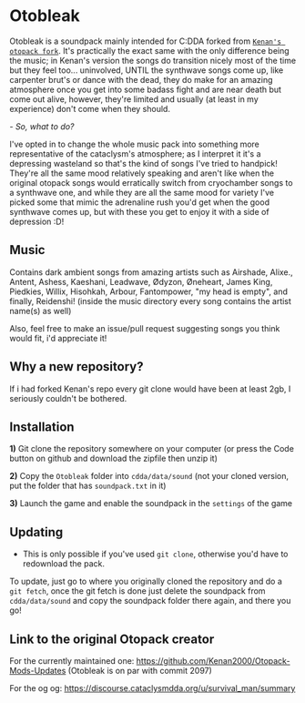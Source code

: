 # Otobleak
Otobleak is a soundpack mainly intended for C:DDA forked from [`Kenan's otopack fork`](https://github.com/Kenan2000/Otopack-Mods-Updates). It's practically the exact same with the only difference being the music; in Kenan's version the songs do transition nicely most of the time but they feel too... uninvolved, UNTIL the synthwave songs come up, like carpenter brut's or dance with the dead, they do make for an amazing atmosphere once you get into some badass fight and are near death but come out alive, however, they're limited and usually (at least in my experience) don't come when they should.

*- So, what to do?*

I've opted in to change the whole music pack into something more representative of the cataclysm's atmosphere; as I interpret it it's a depressing wasteland so that's the kind of songs I've tried to handpick! They're all the same mood relatively speaking and aren't like when the original otopack songs would erratically switch from cryochamber songs to a synthwave one, and while they are all the same mood for variety I've picked some that mimic the adrenaline rush you'd get when the good synthwave comes up, but with these you get to enjoy it with a side of depression :D!

## Music 
Contains dark ambient songs from amazing artists such as Airshade, Alixe., Antent, Ashess, Kaeshani, Leadwave, Ødyzon, Øneheart, James King, Piedkies, Willix, Hisohkah, Arbour, Fantompower, "my head is empty", and finally, Reidenshi! (inside the music directory every song contains the artist name(s) as well)

Also, feel free to make an issue/pull request suggesting songs you think would fit, i'd appreciate it!

## Why a new repository?
If i had forked Kenan's repo every git clone would have been at least 2gb, I seriously couldn't be bothered.

## Installation
**1)** Git clone the repository somewhere on your computer (or press the Code button on github and download the zipfile then unzip it)

**2)** Copy the `Otobleak` folder into `cdda/data/sound` (not your cloned version, put the folder that has `soundpack.txt` in it)

**3)** Launch the game and enable the soundpack in the `settings` of the game

## Updating
- This is only possible if you've used `git clone`, otherwise you'd have to redownload the pack.

To update, just go to where you originally cloned the repository and do a `git fetch`, once the git fetch is done just delete the soundpack from `cdda/data/sound` and copy the soundpack folder there again, and there you go!

## Link to the original Otopack creator
For the currently maintained one: https://github.com/Kenan2000/Otopack-Mods-Updates
(Otobleak is on par with commit 2097)

For the og og: https://discourse.cataclysmdda.org/u/survival_man/summary
